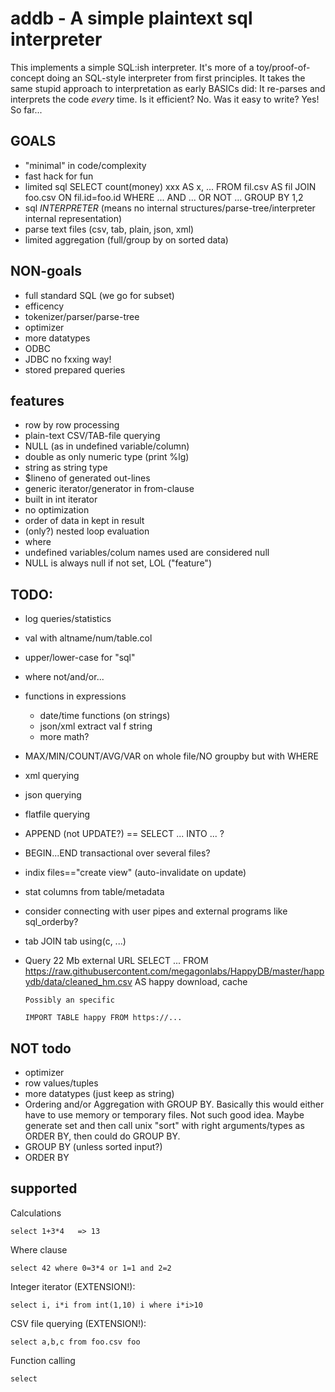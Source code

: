 # addb - A simple plaintext sql interpreter

This implements a simple SQL:ish interpreter. It's more of a toy/proof-of-concept doing an SQL-style interpreter from first principles. It takes the same stupid approach to interpretation as early BASICs did: It re-parses and interprets the code *every* time. Is it efficient? No. Was it easy to write? Yes! So far...

## GOALS

- "minimal" in code/complexity
- fast hack for fun
- limited sql
      SELECT count(money) xxx AS x, ...
      FROM fil.csv AS fil
      JOIN foo.csv ON fil.id=foo.id
      WHERE ...
        AND ...
	 OR NOT ...
      GROUP BY 1,2
- sql *INTERPRETER* (means no internal structures/parse-tree/interpreter internal representation)
- parse text files (csv, tab, plain, json, xml)
- limited aggregation (full/group by on sorted data)

## NON-goals

- full standard SQL (we go for subset)
- efficency
- tokenizer/parser/parse-tree
- optimizer
- more datatypes
- ODBC
- JDBC no fxxing way!
- stored prepared queries

## features

- row by row processing
- plain-text CSV/TAB-file querying
- NULL (as in undefined variable/column)
- double as only numeric type (print %lg)
- string as string type
- $lineno of generated out-lines
- generic iterator/generator in from-clause
- built in int iterator
- no optimization
- order of data in kept in result
- (only?) nested loop evaluation
- where <singlecomparison>
- undefined variables/colum names used are considered null
- NULL is always null if not set, LOL ("feature")

## TODO:

- log queries/statistics
- val with altname/num/table.col
- upper/lower-case for "sql"
- where not/and/or...
- functions in expressions
  - date/time functions (on strings)
  - json/xml extract val f string
  - more math?
- MAX/MIN/COUNT/AVG/VAR on whole file/NO groupby but with WHERE
- xml querying
- json querying
- flatfile querying
- APPEND (not UPDATE?) == SELECT ... INTO ... ?
- BEGIN...END transactional over several files?
- indix files=="create view" (auto-invalidate on update)
- stat columns from table/metadata
- consider connecting with user pipes and external programs like sql_orderby?
- tab JOIN tab using(c, ...)
- Query 22 Mb external URL
      SELECT ...
      FROM  https://raw.githubusercontent.com/megagonlabs/HappyDB/master/happydb/data/cleaned_hm.csv AS happy
      download, cache

      Possibly an specific

      IMPORT TABLE happy FROM https://...

## NOT todo

- optimizer
- row values/tuples
- more datatypes (just keep as string)
- Ordering and/or Aggregation with GROUP BY. Basically this would either have to use memory or temporary files. Not such good idea. Maybe generate set and then call unix "sort" with right arguments/types as ORDER BY, then could do GROUP BY.
- GROUP BY (unless sorted input?)
- ORDER BY

## supported

Calculations

    select 1+3*4   => 13
    
Where clause

    select 42 where 0=3*4 or 1=1 and 2=2
    
Integer iterator (EXTENSION!):

    select i, i*i from int(1,10) i where i*i>10

CSV file querying (EXTENSION!):

    select a,b,c from foo.csv foo

Function calling

    select 

